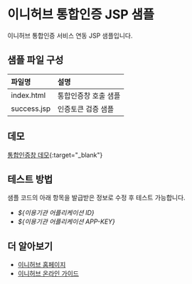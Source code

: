 # 이니허브 통합인증 JSP 샘플 
이니허브 통합인증 서비스 연동 JSP 샘플입니다.  

## 샘플 파일 구성
|파일명|설명|
|:----|:----|
|index.html|통합인증창 호출 샘플| 
|success.jsp|인증토큰 검증 샘플|

## 데모
[통합인증창 데모](https://codesandbox.io/p/sandbox/inihub-nodejs-sample-jyfrpp?file=/client/index.html:13,8){:target="_blank"}

## 테스트 방법
샘플 코드의 아래 항목을 발급받은 정보로 수정 후 테스트 가능합니다.  
* *${이용기관 어플리케이션 ID}*
* *${이용기관 어플리케이션 APP-KEY}*

## 더 알아보기
* [이니허브 홈페이지](https://www.inihub.biz)
* [이니허브 온라인 가이드](http://www2.inihub.biz/docs)
